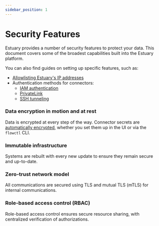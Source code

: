 ```yaml
---
sidebar_position: 1
---
```


# Security Features

Estuary provides a number of security features to protect your data. This document covers some of the broadest capabilities built into the Estuary platform.

You can also find guides on setting up specific features, such as:

* [Allowlisting Estuary's IP addresses](/reference/allow-ip-addresses)
* Authentication methods for connectors:
   * [IAM authentication](/guides/iam-auth/aws)
   * [PrivateLink](/private-byoc/privatelink)
   * [SSH tunneling](/guides/connect-network/#configure-connections-with-ssh-tunneling)

### Data encryption in motion and at rest

Data is encrypted at every step of the way. Connector secrets are [automatically encrypted](/concepts/flowctl/#protecting-secrets), whether you set them up in the UI or via the `flowctl` CLI.

### Immutable infrastructure

Systems are rebuilt with every new update to ensure they remain secure and up-to-date.

### Zero-trust network model

All communications are secured using TLS and mutual TLS (mTLS) for internal communications.

### Role-based access control (RBAC)

Role-based access control ensures secure resource sharing, with centralized verification of authorizations.
